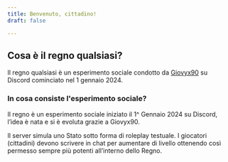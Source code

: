 ```yaml
---
title: Benvenuto, cittadino!
draft: false

---
```

 
## Cosa è il regno qualsiasi?

Il regno qualsiasi è un esperimento sociale condotto da [Giovyx90](https://giovyx90.net) su Discord cominciato nel 1 gennaio 2024.

### In cosa consiste l'esperimento sociale?

Il regno è un esperimento sociale iniziato il 1^ Gennaio 2024 su Discord, l’idea è nata e si è evoluta grazie a Giovyx90.

Il server simula uno Stato sotto forma di roleplay testuale. I giocatori (cittadini) devono scrivere in chat per aumentare di livello ottenendo così permesso sempre più potenti all’interno dello Regno.
